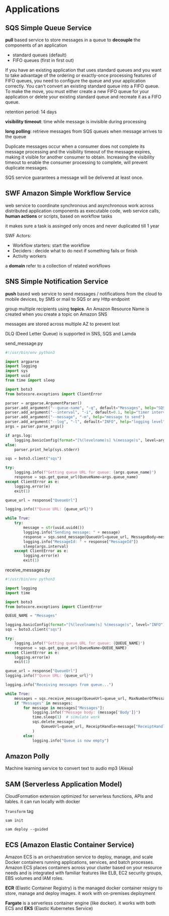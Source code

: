 # Applications

## SQS Simple Queue Service

**pull** based service to store messages in a queue to **decouple** the components of an application

* standard queues (default)
* FIFO queues (first in first out)

If you have an existing application that uses standard queues and you want to take advantage of the ordering or exactly-once processing features of FIFO queues, you need to configure the queue and your application correctly. You can't convert an existing standard queue into a FIFO queue. To make the move, you must either create a new FIFO queue for your application or delete your existing standard queue and recreate it as a FIFO queue. 

retention period: 14 days

**visibility timeout**: time while message is invisible during processing

**long polling**: retrieve messages from SQS queues when message arrives to the queue

Duplicate messages occur when a consumer does not complete its message processing and the visibility timeout of the message expires, making it visible for another consumer to obtain. Increasing the visibility timeout to enable the consumer processing to complete, will prevent duplicate messages.

SQS service guarantees a message will be delivered at least once.

## SWF Amazon Simple Workflow Service

web service to coordinate synchronous and asynchronous work across distributed application components as executable code, web service calls, **human actions** or scripts, based on workflow tasks

it makes sure a task is assinged only onces and never duplicated till 1 year

SWF Actors:

* Workflow starters: start the workflow
* Deciders : decide what to do next if something fails or finish
* Activity workers

a **domain** refer to a collection of related workflows

## SNS Simple Notification Service

**push** based web service to send messages / notifications from the cloud to mobile devices, by SMS or mail to SQS or any Http endpoint

group multiple recipients using **topics**. An Amazon Resource Name is created when you create a topic on Amazon SNS

messages are stored across multiple AZ to prevent lost

DLQ (Deed Letter Queue) is supported in SNS, SQS and Lamda


send_message.py
```python
#!/usr/bin/env python3

import argparse
import logging
import sys
import uuid
from time import sleep

import boto3
from botocore.exceptions import ClientError

parser = argparse.ArgumentParser()
parser.add_argument("--queue-name", "-q", default="Messages", help="SQS queue name")
parser.add_argument("--interval", "-i", default=0.1, help="timer interval", type=float)
parser.add_argument("--message", "-m", help="message to send")
parser.add_argument("--log", "-l", default="INFO", help="logging level")
args = parser.parse_args()

if args.log:
    logging.basicConfig(format="[%(levelname)s] %(message)s", level=args.log)
else:
    parser.print_help(sys.stderr)

sqs = boto3.client("sqs")

try:
    logging.info(f"Getting queue URL for queue: {args.queue_name}")
    response = sqs.get_queue_url(QueueName=args.queue_name)
except ClientError as e:
    logging.error(e)
    exit(1)

queue_url = response["QueueUrl"]

logging.info(f"Queue URL: {queue_url}")

while True:
    try:
        message = str(uuid.uuid4())
        logging.info("Sending message: " + message)
        response = sqs.send_message(QueueUrl=queue_url, MessageBody=message)
        logging.info("MessageId: " + response["MessageId"])
        sleep(args.interval)
    except ClientError as e:
        logging.error(e)
        exit(1)
```

receive_messages.py
```python
#!/usr/bin/env python3

import logging
import time

import boto3
from botocore.exceptions import ClientError

QUEUE_NAME = "Messages"

logging.basicConfig(format="[%(levelname)s] %(message)s", level="INFO")
sqs = boto3.client("sqs")

try:
    logging.info(f"Getting queue URL for queue: {QUEUE_NAME}")
    response = sqs.get_queue_url(QueueName=QUEUE_NAME)
except ClientError as e:
    logging.error(e)
    exit(1)

queue_url = response["QueueUrl"]
logging.info(f"Queue URL: {queue_url}")

logging.info("Receiving messages from queue...")

while True:
    messages = sqs.receive_message(QueueUrl=queue_url, MaxNumberOfMessages=10)
    if "Messages" in messages:
        for message in messages["Messages"]:
            logging.info(f"Message body: {message['Body']}")
            time.sleep(1)  # simulate work
            sqs.delete_message(
                QueueUrl=queue_url, ReceiptHandle=message["ReceiptHandle"]
            )
        else:
            logging.info("Queue is now empty")
```

## Amazon Polly

Machine learning service to convert text to audio mp3 (Alexa)

## SAM (Serverless Application Model)

CloudFormation extension optimized for serverless functions, APIs and tables. it can run locally with docker

`Transform` tag

```shell
sam init

sam deploy --guided
```

## ECS (Amazon Elastic Container Service)

Amazon ECS is an orchaestration service to deploy, manage, and scale Docker containers running applications, services, and batch processes. Amazon ECS places containers across your cluster based on your resource needs and is integrated with familiar features like ELB, EC2 security groups, EBS volumes and IAM roles.

**ECR** (Elastic Container Registry) is the managed docker container resigry to store, manage and deploy images. it work with on-premises deployment

**Fargate** is a serverless container engine (like docker). it works with both ECS and **EKS** (Elastic Kubernetes Service)